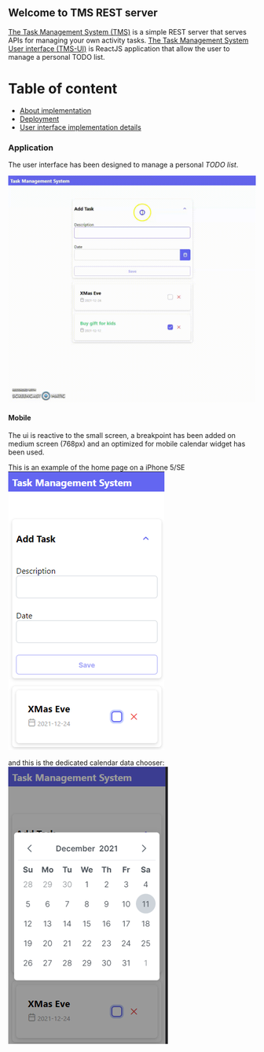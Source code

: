 ## Welcome to TMS REST server

[The Task Management System (TMS)](https://github.com/marcosperanza/tms) is a simple REST server that serves APIs for managing your own activity tasks.
[The Task Management System User interface (TMS-UI)](https://github.com/marcosperanza/tms-ui) is ReactJS application that allow the user to manage a personal TODO list.

# Table of content
- [About implementation](https://marcosperanza.github.io/tms/about-implementation.html)
- [Deployment](https://marcosperanza.github.io/tms/deployment.html)
- [User interface implementation details](https://marcosperanza.github.io/tms/about-implementation-ui.html)


### Application

The user interface has been designed to manage a personal _TODO list_.

![](Recording-_14.gif)


#### Mobile

The ui is reactive to the small screen, a breakpoint has been added on medium screen (768px) and an optimized for mobile calendar 
widget has been used.

This is an example of the home page on a iPhone 5/SE
![home-mobile](mobile-home.png)

and this is the dedicated calendar data chooser:
![calendar-mobile](calendar-mobile.png)



